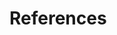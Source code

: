 # References

[^cite_amir13]: Amir *et al.* (2013),
    *viSNE enables visualization of high dimensional single-cell data and reveals phenotypic heterogeneity of leukemia*,
    [Nature Biotechnology](https://doi.org/10.1038/nbt.2594).

[^cite_blondel08]: Blondel *et al.* (2008),
    *Fast unfolding of communities in large networks*,
    [J. Stat. Mech.](https://doi.org/10.1088/1742-5468/2008/10/P10008).

[^cite_chippada18]: *ForceAtlas2 for Python and NetworkX*,
    [GitHub](https://github.com/bhargavchippada/forceatlas2).

[^cite_coifman05]: Coifman *et al.* (2005),
    *Geometric diffusions as a tool for harmonic analysis and structure definition of data: Diffusion maps*,
    [PNAS](https://doi.org/10.1038/nmeth.3971).

[^cite_csardi06]: Csardi *et al.* (2006),
    *The igraph software package for complex network research*,
    [InterJournal Complex Systems](http://igraph.org).

[^cite_fruchterman91]: Fruchterman & Reingold (1991),
    *Graph drawing by force-directed placement*,
    [Software: Practice & Experience](http://doi.org:10.1002/spe.4380211102).

[^cite_haghverdi15]: Haghverdi *et al.* (2015),
    *Diffusion maps for high-dimensional single-cell analysis of differentiation data*,
    [Bioinformatics](https://doi.org/10.1093/bioinformatics/btv325).

[^cite_haghverdi16]: Haghverdi *et al.* (2016),
    *Diffusion pseudotime robustly reconstructs branching cellular lineages*,
    [Nature Methods](https://doi.org/10.1038/nmeth.3971).

[^cite_islam11]: Islam *et al.* (2011),
    *Characterization of the single-cell transcriptional landscape by highly multiplex RNA-seq*,
    [Genome Research](https://doi.org/10.1101/gr.110882.110).

[^cite_jacomy14]: Jacomy *et al.* (2014),
    *ForceAtlas2, a Continuous Graph Layout Algorithm for Handy Network Visualization Designed for the Gephi Software*
    [PLOS One](https://doi.org/10.1371/journal.pone.0098679).

[^cite_johnson07]: Johnson, Li & Rabinovic (2007),
    *Adjusting batch effects in microarray expression data using empirical Bayes methods*,
    [Biostatistics](https://doi.org/10.1093/biostatistics/kxj037).

[^cite_lambiotte09]: Lambiotte *et al.* (2009)
    *Laplacian Dynamics and Multiscale Modular Structure in Networks*
    [arXiv](https://arxiv.org/abs/0812.1770).

[^cite_leek12]: Leek *et al.* (2012),
    *sva: Surrogate Variable Analysis. R package*
    [Bioconductor](https://doi.org/10.18129/B9.bioc.sva).

[^cite_levine15]: Levine *et al.* (2015),
    *Data-Driven Phenotypic Dissection of AML Reveals Progenitor--like Cells that Correlate with Prognosis*,
    [Cell](https://doi.org/10.1016/j.cell.2015.05.047).

[^cite_maaten08]: Maaten & Hinton (2008),
    *Visualizing data using t-SNE*,
    [JMLR](http://www.jmlr.org/papers/v9/vandermaaten08a.html).

[^cite_mcinnes18]: McInnes & Healy (2018),
    *UMAP: Uniform Manifold Approximation and Projection for Dimension Reduction*,
    [arXiv](https://arxiv.org/abs/1802.03426).

[^cite_pedersen12]: Pedersen (2012),
    *Python implementation of ComBat*
    [GitHub](https://github.com/brentp/combat.py).

[^cite_pedregosa11]: Pedregosa *et al.* (2011),
    *Scikit-learn: Machine Learning in Python*,
    [JMLR](http://www.jmlr.org/papers/v12/pedregosa11a.html).

[^cite_traag17]: (2017),
    *Louvain*,
    [GitHub](https://doi.org/10.5281/zenodo.35117).

[^cite_traag18]: Traag *et al.* (2018),
    *From Louvain to Leiden: guaranteeing well-connected communities*
    [arXiv](https://arxiv.org/abs/1810.08473).

[^cite_weinreb17]: Weinreb *et al.* (2016),
    *SPRING: a kinetic interface for visualizing high dimensional single-cell expression data*,
    [bioRxiv](https://doi.org/10.1101/090332).

[^cite_wolf18]: Wolf *et al.* (2018),
    *Scanpy: large-scale single-cell gene expression data analysis*,
    [Genome Biology](https://doi.org/10.1186/s13059-017-1382-0).

[^cite_wolf19]: Wolf *et al.* (2019),
    *PAGA: Graph abstraction reconciles clustering with trajectory inference through a topology preserving map of single cells.*
    [Genome Biology](https://doi.org/10.1186/s13059-019-1663-x),
    [bioRxiv](https://doi.org/10.1101/208819).

[^cite_zunder15]: Zunder *et al.* (2015),
    *A continuous molecular roadmap to iPSC reprogramming through progression analysis of single-cell mass cytometry*,
    [Cell Stem Cell](https://doi.org/10.1016/j.stem.2015.01.015).
